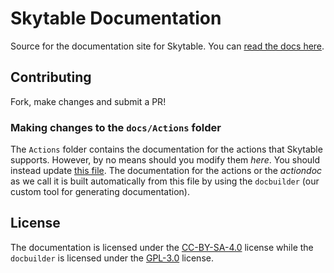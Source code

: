 # Skytable Documentation
Source for the documentation site for Skytable. You can [read the docs here](https://skytable.github.io/docs).

## Contributing
Fork, make changes and submit a PR!

### Making changes to the `docs/Actions` folder
The `Actions` folder contains the documentation for the actions that Skytable supports. However, by no means should you modify them _here_.
You should instead update [this file](https://github.com/skytable/skytable/blob/next/actiondoc.yml). The documentation for the actions or the _actiondoc_ as we call it is built automatically from this file by using the `docbuilder` (our custom tool for generating documentation).

## License
The documentation is licensed under the [CC-BY-SA-4.0](./LICENSE-CC) license while the `docbuilder` is licensed under the [GPL-3.0](./LICENSE-GPL3) license.